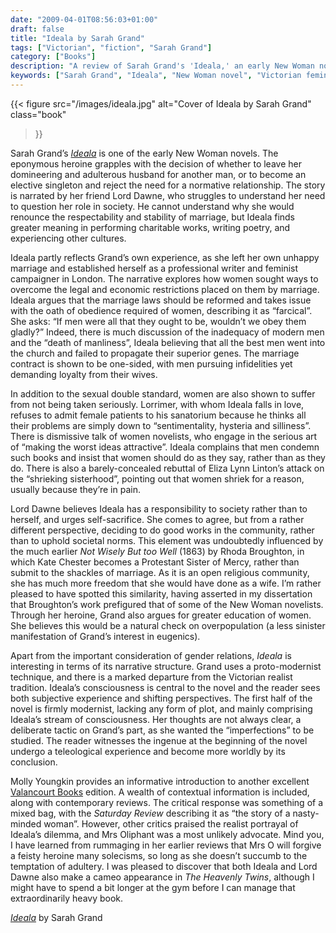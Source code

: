 ```yaml
---
date: "2009-04-01T08:56:03+01:00"
draft: false
title: "Ideala by Sarah Grand"
tags: ["Victorian", "fiction", "Sarah Grand"]
category: ["Books"]
description: "A review of Sarah Grand's 'Ideala,' an early New Woman novel exploring a woman's choice between leaving her adulterous husband or becoming an independent singleton. Discover Grand's proto-modernist narrative techniques and feminist themes in this 1888 Victorian fiction."
keywords: ["Sarah Grand", "Ideala", "New Woman novel", "Victorian feminism", "marriage laws", "Valancourt Books", "Victorian fiction", "feminist literature"]
---
```


{{< figure
  src="/images/ideala.jpg"
  alt="Cover of Ideala by Sarah Grand"
  class="book"
>}}

Sarah Grand’s [_Ideala_](https://uk.bookshop.org/a/2760/9781934555606) is one of the early New Woman novels. The eponymous heroine grapples with the decision of whether to leave her domineering and adulterous husband for another man, or to become an elective singleton and reject the need for a normative relationship. The story is narrated by her friend Lord Dawne, who struggles to understand her need to question her role in society. He cannot understand why she would renounce the respectability and stability of marriage, but Ideala finds greater meaning in performing charitable works, writing poetry, and experiencing other cultures.

Ideala partly reflects Grand’s own experience, as she left her own unhappy marriage and established herself as a professional writer and feminist campaigner in London. The narrative explores how women sought ways to overcome the legal and economic restrictions placed on them by marriage. Ideala argues that the marriage laws should be reformed and takes issue with the oath of obedience required of women, describing it as “farcical”. She asks: “If men were all that they ought to be, wouldn’t we obey them gladly?”  Indeed, there is much discussion of the inadequacy of modern men and the “death of manliness”, Ideala believing that all the best men went into the church and failed to propagate their superior genes. The marriage contract is shown to be one-sided, with men pursuing infidelities yet demanding loyalty from their wives.

In addition to the sexual double standard, women are also shown to suffer from not being taken seriously. Lorrimer, with whom Ideala falls in love, refuses to admit female patients to his sanatorium because he thinks all their problems are simply down to “sentimentality, hysteria and silliness”. There is dismissive talk of women novelists, who engage in the serious art of “making the worst ideas attractive”. Ideala complains that men condemn such books and insist that women should do as they say, rather than as they do. There is also a barely-concealed rebuttal of Eliza Lynn Linton’s attack on the “shrieking sisterhood”, pointing out that women shriek for a reason, usually because they’re in pain.

Lord Dawne believes Ideala has a responsibility to society rather than to herself, and urges self-sacrifice. She comes to agree, but from a rather different perspective, deciding to do good works in the community, rather than to uphold societal norms. This element was undoubtedly influenced by the much earlier _Not Wisely But too Well_ (1863) by Rhoda Broughton, in which Kate Chester becomes a Protestant Sister of Mercy, rather than submit to the shackles of marriage. As it is an open religious community, she has much more freedom that she would have done as a wife. I’m rather pleased to have spotted this similarity, having asserted in my dissertation that Broughton’s work prefigured that of some of the New Woman novelists. Through her heroine, Grand also argues for greater education of women. She believes this would be a natural check on overpopulation (a less sinister manifestation of Grand’s interest in eugenics).

Apart from the important consideration of gender relations, _Ideala_ is interesting in terms of its narrative structure. Grand uses a proto-modernist technique, and there is a marked departure from the Victorian realist tradition. Ideala’s consciousness is central to the novel and the reader sees both subjective experience and shifting perspectives. The first half of the novel is firmly modernist, lacking any form of plot, and mainly comprising Ideala’s stream of consciousness. Her thoughts are not always clear, a deliberate tactic on Grand’s part, as she wanted the “imperfections” to be studied. The reader witnesses the ingenue at the beginning of the novel undergo a teleological experience and become more worldly by its conclusion.

Molly Youngkin provides an informative introduction to another excellent [Valancourt Books](https://www.valancourtbooks.com) edition. A wealth of contextual information is included, along with contemporary reviews. The critical response was something of a mixed bag, with the _Saturday Review_ describing it as “the story of a nasty-minded woman”.  However, other critics praised the realist portrayal of Ideala’s dilemma, and Mrs Oliphant was a most unlikely advocate. Mind you, I have learned from rummaging in her earlier reviews that Mrs O will forgive a feisty heroine many solecisms, so long as she doesn’t succumb to the temptation of adultery. I was pleased to discover that both Ideala and Lord Dawne also make a cameo appearance in _The Heavenly Twins_, although I might have to spend a bit longer at the gym before I can manage that extraordinarily heavy book.

[_Ideala_](https://uk.bookshop.org/a/2760/9781934555606) by Sarah Grand
